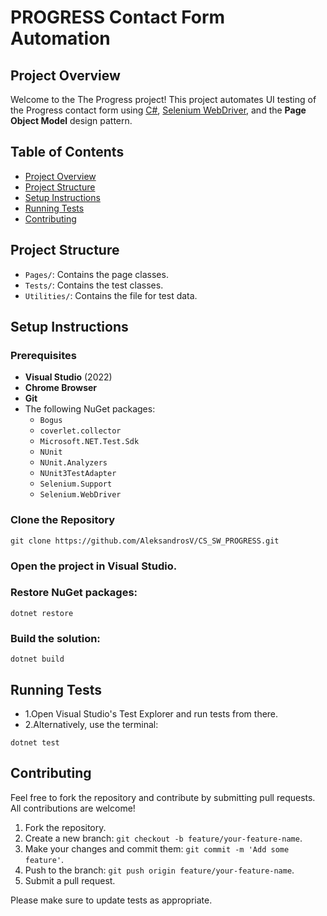 
# PROGRESS Contact Form Automation

## Project Overview

Welcome to the The Progress project! This project automates UI testing of the Progress contact form using [C#](https://dotnet.microsoft.com/en-us/languages/csharp), [Selenium WebDriver](https://www.selenium.dev/documentation/webdriver/), and the **Page Object Model** design pattern.

## Table of Contents

- [Project Overview](#project-overview)
- [Project Structure](#project-structure)
- [Setup Instructions](#setup-instructions)
- [Running Tests](#running-tests)
- [Contributing](#contributing)

## Project Structure

- `Pages/`: Contains the page classes.
- `Tests/`: Contains the test classes.
- `Utilities/`: Contains the file for test data.

## Setup Instructions

### Prerequisites

- **Visual Studio** (2022)
- **Chrome Browser**
- **Git**
- The following NuGet packages:
  - `Bogus`
  - `coverlet.collector`
  - `Microsoft.NET.Test.Sdk`
  - `NUnit`
  - `NUnit.Analyzers`
  - `NUnit3TestAdapter`
  - `Selenium.Support`
  - `Selenium.WebDriver`

### Clone the Repository

`git clone https://github.com/AleksandrosV/CS_SW_PROGRESS.git`

### Open the project in Visual Studio.

### Restore NuGet packages:

`dotnet restore`

### Build the solution:

`dotnet build`

## Running Tests

- 1.Open Visual Studio's Test Explorer and run tests from there.
- 2.Alternatively, use the terminal:

`dotnet test`

## Contributing

Feel free to fork the repository and contribute by submitting pull requests. All contributions are welcome!

1. Fork the repository.
2. Create a new branch: `git checkout -b feature/your-feature-name`.
3. Make your changes and commit them: `git commit -m 'Add some feature'`.
4. Push to the branch: `git push origin feature/your-feature-name`.
5. Submit a pull request.

Please make sure to update tests as appropriate.
